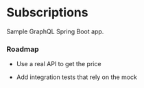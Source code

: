 # Subscriptions

Sample GraphQL Spring Boot app.

### Roadmap

- Use a real API to get the price

- Add integration tests that rely on the mock
